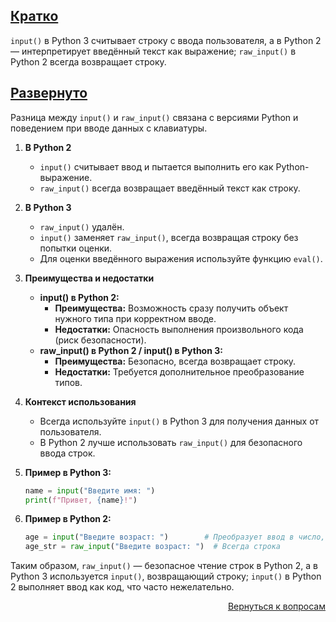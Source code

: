## <u>Кратко</u>

`input()` в Python 3 считывает строку с ввода пользователя, а в Python 2 — интерпретирует введённый текст как выражение;
`raw_input()` в Python 2 всегда возвращает строку.

## <u>Развернуто</u>

Разница между `input()` и `raw_input()` связана с версиями Python и поведением при вводе данных с клавиатуры.

1. **В Python 2**
    - `input()` считывает ввод и пытается выполнить его как Python-выражение.
    - `raw_input()` всегда возвращает введённый текст как строку.

2. **В Python 3**
    - `raw_input()` удалён.
    - `input()` заменяет `raw_input()`, всегда возвращая строку без попытки оценки.
    - Для оценки введённого выражения используйте функцию `eval()`.

3. **Преимущества и недостатки**
    - **input() в Python 2:**
        - **Преимущества:** Возможность сразу получить объект нужного типа при корректном вводе.
        - **Недостатки:** Опасность выполнения произвольного кода (риск безопасности).
    - **raw_input() в Python 2 / input() в Python 3:**
        - **Преимущества:** Безопасно, всегда возвращает строку.
        - **Недостатки:** Требуется дополнительное преобразование типов.

4. **Контекст использования**
    - Всегда используйте `input()` в Python 3 для получения данных от пользователя.
    - В Python 2 лучше использовать `raw_input()` для безопасного ввода строк.

5. **Пример в Python 3:**
    ```python
    name = input("Введите имя: ")
    print(f"Привет, {name}!")
    ```

6. **Пример в Python 2:**
    ```python
    age = input("Введите возраст: ")        # Преобразует ввод в число, но опасно!
    age_str = raw_input("Введите возраст: ")  # Всегда строка
    ```

Таким образом, `raw_input()` — безопасное чтение строк в Python 2, а в Python 3 используется `input()`, возвращающий
строку; `input()` в Python 2 выполняет ввод как код, что часто нежелательно.

<div align="right">

[Вернуться к вопросам](../Вопросы.md)

</div>
